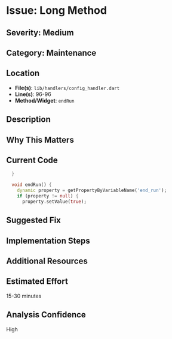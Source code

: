 # Issue: Long Method

## Severity: Medium

## Category: Maintenance

## Location
- **File(s)**: `lib/handlers/config_handler.dart`
- **Line(s)**: 96-96
- **Method/Widget**: `endRun`

## Description


## Why This Matters


## Current Code
```dart
  }

  void endRun() {
    dynamic property = getPropertyByVariableName('end_run');
    if (property != null) {
      property.setValue(true);
```

## Suggested Fix


## Implementation Steps


## Additional Resources


## Estimated Effort
15-30 minutes

## Analysis Confidence
High
